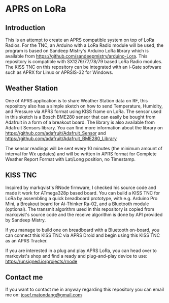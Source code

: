 # APRS on LoRa

## Introduction
This is an attempt to create an APRS compatible system on top of LoRa Radios. For the TNC, an Arduino with a LoRa Radio module will be used, the program is based on Sandeep Mistry's Arduino LoRa library which is available from https://github.com/sandeepmistry/arduino-Lora. This repository is compatible with SX1276/77/78/79 based LoRa Radio modules.
The KISS TNC on this repository can be integrated with an i-Gate software such as APRX for Linux or APRSIS-32 for Windows.

## Weather Station
One of APRS application is to share Weather Station data on RF, this repository also has a simple sketch on how to send Temperature, Humidity, and Pressure via APRS format using KISS frame on LoRa.
The sensor used in this sketch is a Bosch BME280 sensor that can easily be bought from Adafruit in a form of a breakout board. The library is also available from Adafruit Sensors library.
You can find more information about the library on https://github.com/adafruit/Adafruit_Sensor and https://github.com/adafruit/Adafruit_BME280_Library

The sensor readings will be sent every 10 minutes (the minimum amount of interval for Wx updates) and will be written in APRS format for Complete Weather Report Format with Lat/Long position, no Timestamp.

## KISS TNC
Inspired by markqvist's RNode firmware, I checked his source code and made it work for ATmega328p based board. You can build a KISS TNC for LoRa by assembling a quick breadboard prototype, with e.g. Arduino Pro Mini, a Breakout board for Ai-Thinker Ra-02, and a Bluetooth module (optional).
The transmit algorithm used in this repository is copied from markqvist's source code and the receive algorithm is done by API provided by Sandeep Mistry.

If you manage to build one on breadboard with a Bluetooth on-board, you can connect this KISS TNC via APRS Droid and begin using this KISS TNC as an APRS Tracker.

If you are interested in a plug and play APRS LoRa, you can head over to markqvist's shop and find a ready and plug-and-play device to use: https://unsigned.io/projects/rnode

## Contact me
If you want to contact me in anyway regarding this repository you can email me on:
josef.matondang@gmail.com